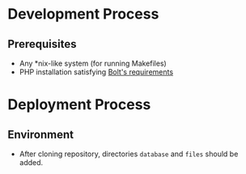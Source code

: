 # Development Process

## Prerequisites

* Any *nix-like system (for running Makefiles)
* PHP installation satisfying [Bolt's requirements](https://docs.bolt.cm/3.2/getting-started/requirements)

# Deployment Process

## Environment

* After cloning repository, directories `database` and `files` should be added.
